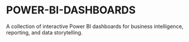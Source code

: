 # POWER-BI-DASHBOARDS
A collection of interactive Power BI dashboards for business intelligence, reporting, and data storytelling.
